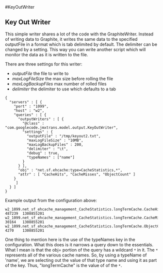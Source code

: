#KeyOutWriter

## Key Out Writer

This simple writer shares a lot of the code with the GraphiteWriter.
Instead of writing data to Graphite, it writes the same data to the
specified outputFile in a format which is tab delimited by default. The delimiter can be changed by a setting. This way you can write another script which will monitor the data as it is written to the file.

There are three settings for this writer:

  * *outputFile* the file to write to
  * *maxLogFileSize* the max size before rolling the file
  * *maxLogBackupFiles* max number of rolled files
  * *delimiter* the delimiter to use which defaults to a tab

```
{
  "servers" : [ {
    "port" : "1099",
    "host" : "w2",
    "queries" : [ {
      "outputWriters" : [ {
        "@class" : "com.googlecode.jmxtrans.model.output.KeyOutWriter",
        "settings" : {
          "outputFile" : "/tmp/keyout2.txt",
          "maxLogFileSize" : "10MB",
          "maxLogBackupFiles" : 200,
          "delimiter" : "\t",
          "debug" : true,
          "typeNames" : ["name"]
        }
      } ],
      "obj" : "net.sf.ehcache:type=CacheStatistics,*",
      "attr" : [ "CacheHits", "CacheMisses", "ObjectCount" ]
    }
     ]
  } ]
}
```

Example output from the configuration above:

```
w2_1099.net_sf_ehcache_management_CacheStatistics.longTermCache.CacheHits	487239	1308855201
w2_1099.net_sf_ehcache_management_CacheStatistics.longTermCache.CacheMisses	30164	1308855201
w2_1099.net_sf_ehcache_management_CacheStatistics.longTermCache.ObjectCount	4270	1308855201
```

One thing to mention here is the use of the typeNames key in the
configuration. What this does is it narrows a query down to the
essentials. What I mean is that the obj= portion of the query has a
wildcard ```*``` in it. The ```*``` represents all of the various cache
names. So, by using a typeName of 'name', we are selecting out the value
of that type name and using it as part of the key. Thus, "longTermCache"
is the value of of the ```*```.